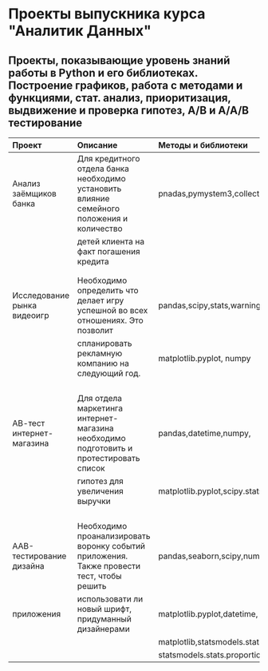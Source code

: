 # Проекты выпускника курса "Аналитик Данных" 
## Проекты, показывающие уровень знаний работы в Python и его библиотеках. Построение графиков, работа с методами и функциями, стат. анализ, приоритизация, выдвижение и проверка гипотез, A/B и A/A/B тестирование
| Проект                      | Описание                                                                                  | Методы и библиотеки          | 
|:----------------------------|:------------------------------------------------------------------------------------------|:-----------------------------| 
| Анализ заёмщиков банка      | Для кредитного отдела банка необходимо установить влияние семейного положения и количество| pnadas,pymystem3,collections |
|                             | детей клиента на факт погашения кредита                                                   |                              |
|                             |                                                                                           |                              |
|                             |                                                                                           |                              |
|Исследование рынка видеоигр  |Необходимо определить что делает игру успешной во всех отношениях. Это позволит            | pandas,scipy,stats,warnings  |
|                             |спланировать рекламную компанию на следующий год.                                          | matplotlib.pyplot, numpy     |
|                             |                                                                                           |                              |
|                             |                                                                                           |                              |
|                             |                                                                                           |                              |
|                             |                                                                                           |                              |
|АВ-тест интернет-магазина    |Для отдела маркетинга интернет-магазина необходимо подготовить и протестировать список     | pandas,datetime,numpy,       |
|                             |гипотез для увеличения выручки                                                             | matplotlib.pyplot,scipy.stats| 
|                             |                                                                                           |                              |
|                             |                                                                                           |                              |
|                             |                                                                                           |                              |
|                             |                                                                                           |                              |
|ААВ-тестирование дизайна     |Необходимо проанализировать воронку событий приложения. Также провести тест, чтобы решить  | pandas,seaborn,scipy,numpy,  |
|приложения                   |использовати ли новый шрифт, придуманный дизайнерами                                       | matplotlib.pyplot,datetime,  |
|                             |                                                                                           | matplotlib,statsmodels.stats |
|                             |                                                                                           | statsmodels.stats.proportion |
